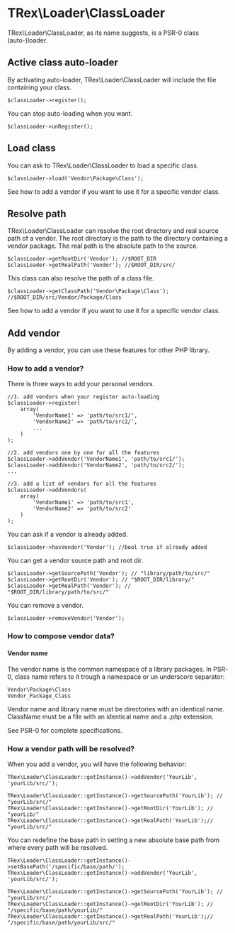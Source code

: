 # TRex\Loader\ClassLoader

TRex\Loader\ClassLoader, as its name suggests, is a PSR-0 class (auto-)loader.

## Active class auto-loader

By activating auto-loader, TRex\Loader\ClassLoader will include the file containing your class.

    $classLoader->register();

You can stop auto-loading when you want.

    $classLoader->unRegister();

## Load class

You can ask to TRex\Loader\ClassLoader to load a specific class.

    $classLoader->load('Vendor\Package\Class');

See how to add a vendor if you want to use it for a specific vendor class.

## Resolve path

TRex\Loader\ClassLoader can resolve the root directory and real source path of a vendor. The root directory is the path to the directory containing a vendor package. The real path is the absolute path to the source.

    $classLoader->getRootDir('Vendor'); //$ROOT_DIR
    $classLoader->getRealPath('Vendor'); //$ROOT_DIR/src/

This class can also resolve the path of a class file.

    $classLoader->getClassPath('Vendor\Package\Class'); //$ROOT_DIR/src/Vendor/Package/Class

See how to add a vendor if you want to use it for a specific vendor class.

## Add vendor

By adding a vendor, you can use these features for other PHP library.

### How to add a vendor?

There is three ways to add your personal vendors.

	//1. add vendors when your register auto-loading
    $classLoader->register(
		array(
			'VendorName1' => 'path/to/src1/',
			'VendorName2' => 'path/to/src2/',
			...
		)
	);

	//2. add vendors one by one for all the features
    $classLoader->addVendor('VendorName1', 'path/to/src1/');
	$classLoader->addVendor('VendorName2', 'path/to/src2/');
	...

	//3. add a list of vendors for all the features
	$classLoader->addVendors(
	    array(
	        'VendorName1' => 'path/to/src1',
	        'VendorName2' => 'path/to/src2'
	    )
	);

You can ask if a vendor is already added.

	$classLoader->hasVendor('Vendor'); //bool true if already added

You can get a vendor source path and root dir.

    $classLoader->getSourcePath('Vendor'); // "library/path/to/src/"
    $classLoader->getRootDir('Vendor'); // "$ROOT_DIR/library/"
    $classLoader->getRealPath('Vendor'); // "$ROOT_DIR/library/path/to/src/"

You can remove a vendor.

	$classLoader->removeVendor('Vendor');

### How to compose vendor data?

#### Vendor name
The vendor name is the common namespace of a library packages. In PSR-0, class name refers to it trough a namespace or un underscore separator:

	Vendor\Package\Class
	Vendor_Package_Class

Vendor name and library name must be directories with an identical name. ClassName must be a file with an identical name and a *.php* extension.

See PSR-0 for complete specifications.

### How a vendor path will be resolved?

When you add a vendor, you will have the following behavior:

    TRex\Loader\ClassLoader::getInstance()->addVendor('YourLib', 'yourLib/src/');

    TRex\Loader\ClassLoader::getInstance()->getSourcePath('YourLib'); // "yourLib/src/"
    TRex\Loader\ClassLoader::getInstance()->getRootDir('YourLib'); // "yourLib/"
    TRex\Loader\ClassLoader::getInstance()->getRealPath('YourLib');// "yourLib/src/"

You can redefine the base path in setting a new absolute base path from where every path will be resolved.

    TRex\Loader\ClassLoader::getInstance()->setBasePath('/specific/base/path/');
    TRex\Loader\ClassLoader::getInstance()->addVendor('YourLib', 'yourLib/src/');

    TRex\Loader\ClassLoader::getInstance()->getSourcePath('YourLib'); // "yourLib/src/"
    TRex\Loader\ClassLoader::getInstance()->getRootDir('YourLib'); // "/specific/base/path/yourLib/"
    TRex\Loader\ClassLoader::getInstance()->getRealPath('YourLib');// "/specific/base/path/yourLib/src/"
